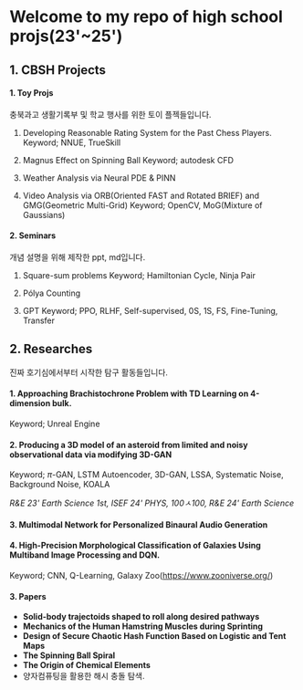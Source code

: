 # Welcome to my repo of high school projs(23'~25')
 ## 1. CBSH Projects
  #### 1. Toy Projs
충북과고 생활기록부 및 학교 행사를 위한 토이 플젝들입니다.
1. Developing Reasonable Rating System for the Past Chess Players.
 Keyword; NNUE, TrueSkill

2. Magnus Effect on Spinning Ball
   Keyword; autodesk CFD

3. Weather Analysis via Neural PDE & PINN

4. Video Analysis via ORB(Oriented FAST and Rotated BRIEF) and GMG(Geometric Multi-Grid)
 Keyword; OpenCV, MoG(Mixture of Gaussians)

  #### 2. Seminars
개념 설명을 위해 제작한 ppt, md입니다.
1. Square-sum problems
 Keyword; Hamiltonian Cycle, Ninja Pair

2. Pólya Counting

3. GPT
 Keyword; PPO, RLHF, Self-supervised, 0S, 1S, FS, Fine-Tuning, Transfer

## 2. Researches
진짜 호기심에서부터 시작한 탐구 활동들입니다.
#### 1. Approaching Brachistochrone Problem with TD Learning on 4-dimension bulk.
   Keyword; Unreal Engine

 #### 2. Producing a 3D model of an asteroid from limited and noisy observational data via modifying 3D-GAN
 Keyword; $\pi$-GAN, LSTM Autoencoder, 3D-GAN, LSSA, Systematic Noise, Background Noise, KOALA

 *R&E 23' Earth Science 1st, ISEF 24' PHYS, 100ㅅ100, R&E 24' Earth Science*

 #### 3. Multimodal Network for Personalized Binaural Audio Generation

#### 4. High-Precision Morphological Classification of Galaxies Using Multiband Image Processing and DQN.

Keyword; CNN, Q-Learning, Galaxy Zoo(https://www.zooniverse.org/)

#### 3. Papers
- **Solid-body trajectoids shaped to roll along desired pathways**
- **Mechanics of the Human Hamstring Muscles during Sprinting**
- **Design of Secure Chaotic Hash Function Based on Logistic and Tent Maps**
- **The Spinning Ball Spiral**
- **The Origin of Chemical Elements**
- 양자컴퓨팅을 활용한 해시 충돌 탐색.
